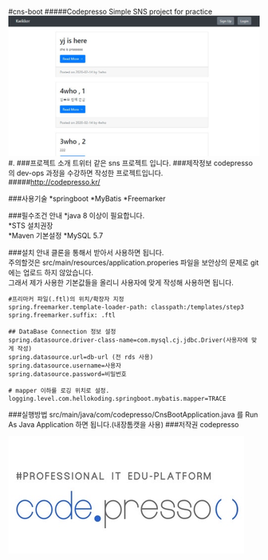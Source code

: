 #cns-boot
#####Codepresso Simple SNS project for practice
![mainpage](images/cns-boot.png)
#.
###프로젝트 소개
트위터 같은 sns 프로젝트 입니다.
###제작정보
codepresso 의 dev-ops 과정을 수강하면 작성한 프로젝트입니다.  
#####http://codepresso.kr/  

###사용기술
*springboot
*MyBatis
*Freemarker

###필수조건 안내
*java 8 이상이 필요합니다.  
*STS 설치권장  
*Maven 기본설정 
*MySQL 5.7

###설치 안내 
클론을 통해서 받아서 사용하면 됩니다.  
주의할것은  src/main/resources/application.properies 파일을 보안상의 문제로 git 에는 업로드 하지 않았습니다.  
그래서 제가 사용한 기본값들을 올리니 사용자에 맞게 작성해 사용하면 됩니다.  

    #프리마커 파일(.ftl)의 위치/확장자 지정
    spring.freemarker.template-loader-path: classpath:/templates/step3
	spring.freemarker.suffix: .ftl
    
    ## DataBase Connection 정보 설정
	spring.datasource.driver-class-name=com.mysql.cj.jdbc.Driver(사용자에 맞게 작성)
	spring.datasource.url=db-url (전 rds 사용) 
	spring.datasource.username=사용자
	spring.datasource.password=비밀번호
    
	# mapper 이하를 로깅 위치로 설정.
	logging.level.com.hellokoding.springboot.mybatis.mapper=TRACE

###실행방법
src/main/java/com/codepresso/CnsBootApplication.java 를 Run As Java Application 하면 됩니다.(내장톰캣을 사용)
###저작권
codepresso  

![codepresso log](./images/codepresso-logo.png)
